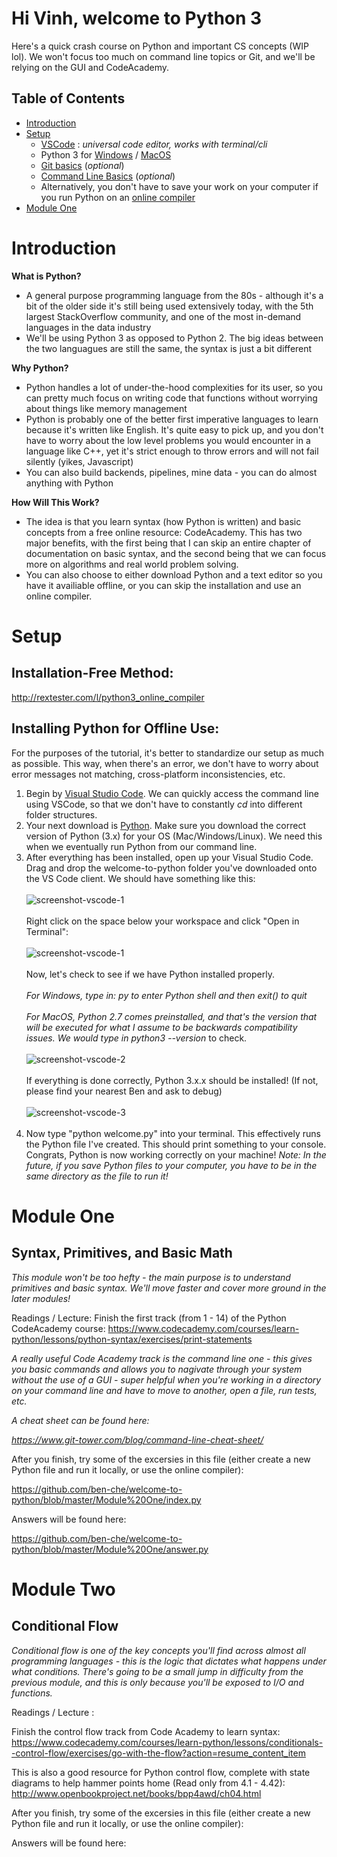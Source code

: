 # Hi Vinh, welcome to Python 3
Here's a quick crash course on Python and important CS concepts (WIP lol). We won't focus too much on command line topics or Git, and we'll be relying on the GUI and CodeAcademy.

## Table of Contents
- [Introduction](#introduction)
- [Setup](#setup)
    - [VSCode](https://code.visualstudio.com/) : _universal code editor, works with terminal/cli_
    - Python 3 for [Windows](https://www.python.org/downloads/windows/) /
 [MacOS](https://www.python.org/downloads/mac-osx/) 
     - [Git basics](https://www.codecademy.com/learn/learn-git) (_optional_)
     - [Command Line Basics](https://www.codecademy.com/learn/learn-the-command-line) (_optional_)
     - Alternatively, you don't have to save your work on your computer if you run Python on an [online compiler](http://rextester.com/l/python3_online_compiler)
- [Module One](#module-one)

# Introduction
**What is Python?**
- A general purpose programming language from the 80s - although it's a bit of the older side it's still being used extensively today, with the 5th largest StackOverflow community, and one of the most in-demand languages in the data industry
- We'll be using Python 3 as opposed to Python 2. The big ideas between the two languagues are still the same, the syntax is just a bit different

**Why Python?**
- Python handles a lot of under-the-hood complexities for its user, so you can pretty much focus on writing code that functions without worrying about things like memory management
- Python is probably one of the better first imperative languages to learn because it's written like English. It's quite easy to pick up, and you don't have to worry about the low level problems you would encounter in a language like C++, yet it's strict enough to throw errors and will not fail silently (yikes, Javascript)
- You can also build backends, pipelines, mine data - you can do almost anything with Python

**How Will This Work?**
- The idea is that you learn syntax (how Python is written) and basic concepts from a free online resource: CodeAcademy. This has two major benefits, with the first being that I can skip an entire chapter of documentation on basic syntax, and the second being that we can focus more on algorithms and real world problem solving.
- You can also choose to either download Python and a text editor so you have it availiable offline, or you can skip the installation and use an online compiler.

# Setup
## Installation-Free Method:
http://rextester.com/l/python3_online_compiler
## Installing Python for Offline Use:
For the purposes of the tutorial, it's better to standardize our setup as much as possible. This way, when there's an error, we don't have to worry about error messages not matching, cross-platform inconsistencies, etc.

1. Begin by [Visual Studio Code](https://code.visualstudio.com/). We can quickly access the command line using VSCode, so that we don't have to constantly _cd_ into different folder structures.
2. Your next download is [Python](https://www.python.org/downloads/windows/). Make sure you download the correct version of Python (3.x) for your OS (Mac/Windows/Linux). We need this when we eventually run Python from our command line.
3. After everything has been installed, open up your Visual Studio Code. Drag and drop the welcome-to-python folder you've downloaded onto the VS Code client. We should have something like this:
<br><br>
![screenshot-vscode-1](./resources/vscode-1.png)
<br><br>
Right click on the space below your workspace and click "Open in Terminal":
<br><br>
![screenshot-vscode-1](./resources/vscode-2.png)
<br><br>
Now, let's check to see if we have Python installed properly.
<br><br>
_For Windows, type in: py to enter Python shell and then exit() to quit_
<br><br>
_For MacOS, Python 2.7 comes preinstalled, and that's the version that will be executed for what I assume to be backwards compatibility issues. We would type in python3 --version_ to check.
<br><br>
![screenshot-vscode-2](./resources/vscode-2.png)
<br><br>
If everything is done correctly, Python 3.x.x should be installed! (If not, please find your nearest Ben and ask to debug)
<br><br>
![screenshot-vscode-3](./resources/vscode-3.png)
<br><br> 
4. Now type "python welcome.py" into your terminal. This effectively runs the Python file I've created. This should print something to your console. Congrats, Python is now working correctly on your machine!
_Note: In the future, if you save Python files to your computer, you have to be in the same directory as the file to run it!_

# Module One
## Syntax, Primitives, and Basic Math
_This module won't be too hefty - the main purpose is to understand primitives and basic syntax. We'll move faster and cover more ground in the later modules!_

Readings / Lecture:
Finish the first track (from 1 - 14) of the Python CodeAcademy course: https://www.codecademy.com/courses/learn-python/lessons/python-syntax/exercises/print-statements

_A really useful Code Academy track is the command line one - this gives you basic commands and allows you to nagivate through your system without the use of a GUI - super helpful when you're working in a directory on your command line and have to move to another, open a file, run tests, etc._

_A cheat sheet can be found here:_

_https://www.git-tower.com/blog/command-line-cheat-sheet/_

After you finish, try some of the excersies in this file (either create a new Python file and run it locally, or use the online compiler):

https://github.com/ben-che/welcome-to-python/blob/master/Module%20One/index.py

Answers will be found here:

https://github.com/ben-che/welcome-to-python/blob/master/Module%20One/answer.py

# Module Two
## Conditional Flow
_Conditional flow is one of the key concepts you'll find across almost all programming languages - this is the logic that dictates what happens under what conditions. There's going to be a small jump in difficulty from the previous module, and this is only because you'll be exposed to I/O and functions._

Readings / Lecture : 

Finish the control flow track from Code Academy to learn syntax:
https://www.codecademy.com/courses/learn-python/lessons/conditionals--control-flow/exercises/go-with-the-flow?action=resume_content_item

This is also a good resource for Python control flow, complete with state diagrams to help hammer points home (Read only from 4.1 - 4.42):
http://www.openbookproject.net/books/bpp4awd/ch04.html

After you finish, try some of the excersies in this file (either create a new Python file and run it locally, or use the online compiler):



Answers will be found here:

